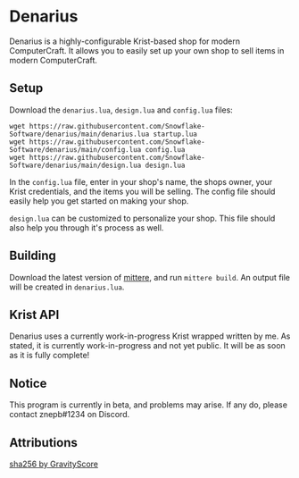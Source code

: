 # Denarius

Denarius is a highly-configurable Krist-based shop for modern ComputerCraft. It allows you to easily set up your own shop to sell items in modern ComputerCraft.

## Setup

Download the `denarius.lua`, `design.lua` and `config.lua` files:

```
wget https://raw.githubusercontent.com/Snowflake-Software/denarius/main/denarius.lua startup.lua
wget https://raw.githubusercontent.com/Snowflake-Software/denarius/main/config.lua config.lua
wget https://raw.githubusercontent.com/Snowflake-Software/denarius/main/design.lua design.lua
```

In the `config.lua` file, enter in your shop's name, the shops owner, your Krist credentials, and the items you will be selling. The config file should easily help you get started on making your shop.  
  
`design.lua` can be customized to personalize your shop. This file should also help you through it's process as well. 

## Building
Download the latest version of [mittere](https://github.com/Snowflake-Software/mittere), and run `mittere build`. An output file will be created in `denarius.lua`.

## Krist API
Denarius uses a currently work-in-progress Krist wrapped written by me. As stated, it is currently work-in-progress and not yet public. It will be as soon as it is fully complete!

## Notice

This program is currently in beta, and problems may arise. If any do, please contact znepb#1234 on Discord.

## Attributions
[sha256 by GravityScore](https://www.computercraft.info/forums2/index.php?/topic/8169-sha-256-in-pure-lua/)